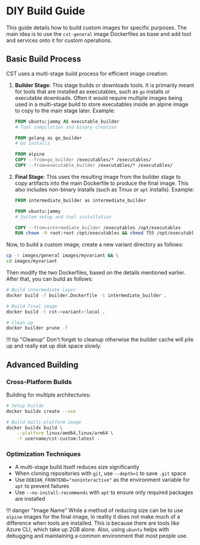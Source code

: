 # DIY Build Guide

This guide details how to build custom images for specific purposes. The main idea is to use the `cst-general` image Dockerfiles as base and add tool and services onto it for custom operations.

## Basic Build Process

CST uses a multi-stage build process for efficient image creation:

1. **Builder Stage**: This stage builds or downloads tools. It is primarily meant for tools that are installed as executables, such as `go` installs or executable downloads. Often it would require multiple images being used in a multi-stage build to store executables inside an alpine image to copy to the main stage later. Example:
   ```dockerfile
   FROM ubuntu:jammy AS executable_builder
   # Tool compilation and binary creation

   FROM golang as go_builder
   # Go installs

   FROM alpine
   COPY --from=go_builder /executables/* /executables/
   COPY --from=executable_builder /executables/* /executables/
   ```

2. **Final Stage**: This uses the resulting image from the builder stage to copy artifacts into the main Dockerfile to produce the final image. This also includes non-binary installs (such as Tmux or `apt` installs). Example:
   ```dockerfile
   FROM intermediate_builder as intermediate_builder

   FROM ubuntu:jammy
   # System setup and tool installation

   COPY --from=intermediate_builder /executables /opt/executables
   RUN chown -R root:root /opt/executables && chmod 755 /opt/executables/*
   ```

Now, to build a custom image, create a new variant directory as follows:

```bash
cp -r images/general images/myvariant && \
cd images/myvariant
```

Then modify the two Dockerfiles, based on the details mentioned earlier. After that, you can build as follows:

```bash
# Build intermediate layer
docker build -f builder.Dockerfile -t intermediate_builder .

# Build final image
docker build -t cst-<variant>:local .

# Clean up
docker builder prune -f
```

!!! tip "Cleanup" Don't forget to cleanup otherwise the builder cache will pile up and really eat up disk space slowly.

## Advanced Building

### Cross-Platform Builds

Building for multiple architectures:

```bash
# Setup buildx
docker buildx create --use

# Build multi-platform image
docker buildx build \
    --platform linux/amd64,linux/arm64 \
    -t username/cst-custom:latest .
```

### Optimization Techniques

- A multi-stage build itself reduces size significantly
- When cloning repositories with `git`, use `--depth=1` to save `.git` space
- Use `DEBIAN_FRONTEND="noninteractive"` as the environment variable for `apt` to prevent failures
- Use `--no-install-recommends` with `apt` to ensure only required packages are installed

!!! danger "Image Name" While a method of reducing size can be to use `alpine` images for the final image, in reality it does not make much of a difference when tools are installed. This is because there are tools like Azure CLI, which take up 2GB alone. Also, using `ubuntu` helps with debugging and maintaining a common environment that most people use.
